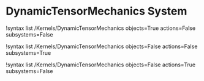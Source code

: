 <!-- MOOSE Documentation Stub: Remove this when content is added. -->

# DynamicTensorMechanics System

!syntax list /Kernels/DynamicTensorMechanics objects=True actions=False subsystems=False

!syntax list /Kernels/DynamicTensorMechanics objects=False actions=False subsystems=True

!syntax list /Kernels/DynamicTensorMechanics objects=False actions=True subsystems=False
